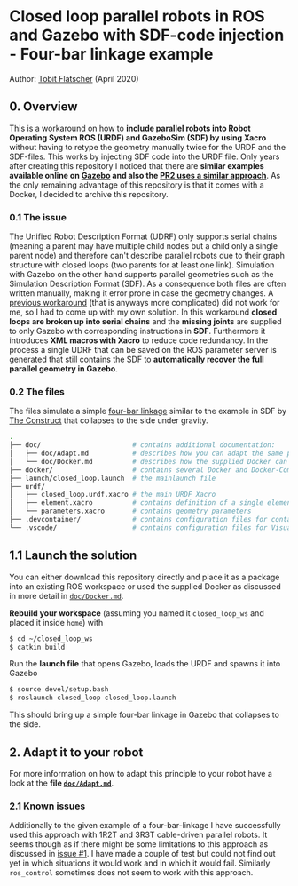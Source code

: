 # Closed loop parallel robots in ROS and Gazebo with SDF-code injection - Four-bar linkage example

Author: [Tobit Flatscher](https://github.com/2b-t) (April 2020)



## 0. Overview

This is a workaround on how to **include parallel robots into Robot Operating System ROS (URDF) and GazeboSim (SDF) by using Xacro** without having to retype the geometry manually twice for the URDF and the SDF-files. This works by injecting SDF code into the URDF file. Only years after creating this repository I noticed that there are **similar examples available online on [Gazebo](https://classic.gazebosim.org/tutorials?tut=kinematic_loop&cat=) and also the [PR2 uses a similar approach](https://github.com/PR2/pr2_common/blob/melodic-devel/pr2_description/urdf/gripper_v0/gripper.gazebo.xacro)**. As the only remaining advantage of this repository is that it comes with a Docker, I decided to archive this repository.

### 0.1 The issue
The Unified Robot Description Format (UDRF) only supports serial chains (meaning a parent may have multiple child nodes but a child only a single parent node) and therefore can't describe parallel robots due to their graph structure with closed loops (two parents for at least one link). Simulation with Gazebo on the other hand supports parallel geometries such as the Simulation Description Format (SDF). As a consequence both files are often written manually, making it error prone in case the geometry changes.
A [previous workaround](https://github.com/wojiaojiao/pegasus_gazebo_plugins) (that is anyways more complicated) did not work for me, so I had to come up with my own solution. 
In this workaround **closed loops are broken up into serial chains** and the **missing joints** are supplied to only Gazebo with corresponding instructions in **SDF**. Furthermore it introduces **XML macros with Xacro** to reduce code redundancy. In the process a single UDRF that can be saved on the ROS parameter server is generated that still contains the SDF to **automatically recover the full parallel geometry in Gazebo**.

### 0.2 The files

The files simulate a simple [four-bar linkage](https://en.wikipedia.org/wiki/Four-bar_linkage) similar to the example in SDF by [The Construct](https://youtu.be/hglRGiNHRno) that collapses to the side under gravity.

```bash
.
├── doc/                       # contains additional documentation:
│   ├── doc/Adapt.md           # describes how you can adapt the same principle to your parallel robot
│   └── doc/Docker.md          # describes how the supplied Docker can be used
├── docker/                    # contains several Docker and Docker-Compose configurations
├── launch/closed_loop.launch  # the mainlaunch file
├── urdf/
│   ├── closed_loop.urdf.xacro # the main URDF Xacro
│   ├── element.xacro          # contains definition of a single element
│   └── parameters.xacro       # contains geometry parameters
├── .devcontainer/             # contains configuration files for containers in Visual Studio Code
└── .vscode/                   # contains configuration files for Visual Studio Code
```

## 1.1 Launch the solution

You can either download this repository directly and place it as a package into an existing ROS workspace or used the supplied Docker as discussed in more detail in [`doc/Docker.md`](./doc/Docker.md).

**Rebuild your workspace** (assuming you named it `closed_loop_ws` and placed it inside `home`) with

```bash
$ cd ~/closed_loop_ws
$ catkin build
```
Run the **launch file** that opens Gazebo, loads the URDF and spawns it into Gazebo
```bash
$ source devel/setup.bash
$ roslaunch closed_loop closed_loop.launch
```
This should bring up a simple four-bar linkage in Gazebo that collapses to the side.

## 2. Adapt it to your robot

For more information on how to adapt this principle to your robot have a look at the **file [`doc/Adapt.md`](./doc/Adapt.md)**.

### 2.1 Known issues

Additionally to the given example of a four-bar-linkage I have successfully used this approach with 1R2T and 3R3T cable-driven parallel robots. It seems though as if there might be some limitations to this approach as discussed in [issue #1](https://github.com/2b-t/closed_loop/issues/1). I have made a couple of test but could not find out yet in which situations it would work and in which it would fail. Similarly `ros_control` sometimes does not seem to work with this approach.
